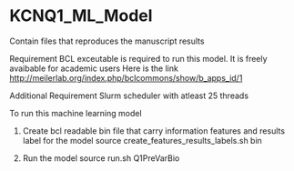 # KCNQ1_ML_Model
Contain files that reproduces the manuscript results

Requirement 
BCL exceutable is required to run this model. It is freely avaibable for academic users
Here is the link http://meilerlab.org/index.php/bclcommons/show/b_apps_id/1

Additional Requirement
Slurm scheduler with atleast 25 threads

To run this machine learning model

1) Create bcl readable bin file that carry information features and results label for the model
	source create_features_results_labels.sh bin
  
2) Run the model
	source run.sh Q1PreVarBio
